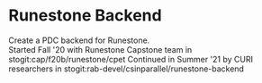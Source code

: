 # Runestone Backend

Create a PDC backend for Runestone.  
Started Fall '20 with Runestone Capstone team in stogit:cap/f20b/runestone/cpet
Continued in Summer '21 by CURI researchers in stogit:rab-devel/csinparallel/runestone-backend